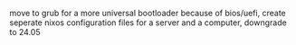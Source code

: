 move to grub for a more universal bootloader because of bios/uefi, create seperate nixos configuration files for a server and a computer, downgrade to 24.05
